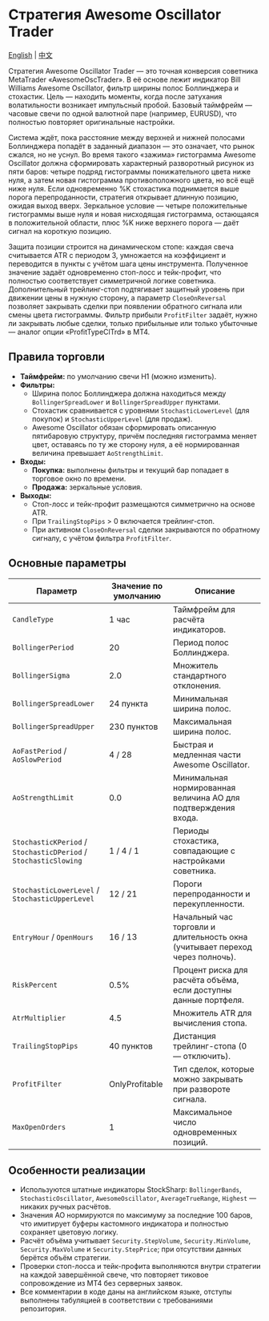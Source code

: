 # Стратегия Awesome Oscillator Trader
[English](README.md) | [中文](README_cn.md)

Стратегия Awesome Oscillator Trader — это точная конверсия советника MetaTrader «AwesomeOscTrader». В её основе лежит индикатор Bill Williams Awesome Oscillator, фильтр ширины полос Боллинджера и стохастик. Цель — находить моменты, когда после затухания волатильности возникает импульсный пробой. Базовый таймфрейм — часовые свечи по одной валютной паре (например, EURUSD), что полностью повторяет оригинальные настройки.

Система ждёт, пока расстояние между верхней и нижней полосами Боллинджера попадёт в заданный диапазон — это означает, что рынок сжался, но не уснул. Во время такого «зажима» гистограмма Awesome Oscillator должна сформировать характерный разворотный рисунок из пяти баров: четыре подряд гистограммы понижательного цвета ниже нуля, а затем новая гистограмма противоположного цвета, но всё ещё ниже нуля. Если одновременно %K стохастика поднимается выше порога перепроданности, стратегия открывает длинную позицию, ожидая выход вверх. Зеркальное условие — четыре положительные гистограммы выше нуля и новая нисходящая гистограмма, остающаяся в положительной области, плюс %K ниже верхнего порога — даёт сигнал на короткую позицию.

Защита позиции строится на динамическом стопе: каждая свеча считывается ATR с периодом 3, умножается на коэффициент и переводится в пункты с учётом шага цены инструмента. Полученное значение задаёт одновременно стоп-лосс и тейк-профит, что полностью соответствует симметричной логике советника. Дополнительный трейлинг-стоп подтягивает защитный уровень при движении цены в нужную сторону, а параметр `CloseOnReversal` позволяет закрывать сделки при появлении обратного сигнала или смены цвета гистограммы. Фильтр прибыли `ProfitFilter` задаёт, нужно ли закрывать любые сделки, только прибыльные или только убыточные — аналог опции «ProfitTypeClTrd» в MT4.

## Правила торговли

- **Таймфрейм:** по умолчанию свечи H1 (можно изменить).
- **Фильтры:**
  - Ширина полос Боллинджера должна находиться между `BollingerSpreadLower` и `BollingerSpreadUpper` пунктами.
  - Стохастик сравнивается с уровнями `StochasticLowerLevel` (для покупок) и `StochasticUpperLevel` (для продаж).
  - Awesome Oscillator обязан сформировать описанную пятибаровую структуру, причём последняя гистограмма меняет цвет, оставаясь по ту же сторону нуля, а её нормированная величина превышает `AoStrengthLimit`.
- **Входы:**
  - **Покупка:** выполнены фильтры и текущий бар попадает в торговое окно по времени.
  - **Продажа:** зеркальные условия.
- **Выходы:**
  - Стоп-лосс и тейк-профит размещаются симметрично на основе ATR.
  - При `TrailingStopPips` > 0 включается трейлинг-стоп.
  - При активном `CloseOnReversal` сделки закрываются по обратному сигналу, с учётом фильтра `ProfitFilter`.

## Основные параметры

| Параметр | Значение по умолчанию | Описание |
|----------|-----------------------|----------|
| `CandleType` | 1 час | Таймфрейм для расчёта индикаторов. |
| `BollingerPeriod` | 20 | Период полос Боллинджера. |
| `BollingerSigma` | 2.0 | Множитель стандартного отклонения. |
| `BollingerSpreadLower` | 24 пункта | Минимальная ширина полос. |
| `BollingerSpreadUpper` | 230 пунктов | Максимальная ширина полос. |
| `AoFastPeriod` / `AoSlowPeriod` | 4 / 28 | Быстрая и медленная части Awesome Oscillator. |
| `AoStrengthLimit` | 0.0 | Минимальная нормированная величина AO для подтверждения входа. |
| `StochasticKPeriod` / `StochasticDPeriod` / `StochasticSlowing` | 1 / 4 / 1 | Периоды стохастика, совпадающие с настройками советника. |
| `StochasticLowerLevel` / `StochasticUpperLevel` | 12 / 21 | Пороги перепроданности и перекупленности. |
| `EntryHour` / `OpenHours` | 16 / 13 | Начальный час торговли и длительность окна (учитывает переход через полночь). |
| `RiskPercent` | 0.5% | Процент риска для расчёта объёма, если доступны данные портфеля. |
| `AtrMultiplier` | 4.5 | Множитель ATR для вычисления стопа. |
| `TrailingStopPips` | 40 пунктов | Дистанция трейлинг-стопа (0 — отключить). |
| `ProfitFilter` | OnlyProfitable | Тип сделок, которые можно закрывать при развороте сигнала. |
| `MaxOpenOrders` | 1 | Максимальное число одновременных позиций. |

## Особенности реализации

- Используются штатные индикаторы StockSharp: `BollingerBands`, `StochasticOscillator`, `AwesomeOscillator`, `AverageTrueRange`, `Highest` — никаких ручных расчётов.
- Значения AO нормируются по максимуму за последние 100 баров, что имитирует буферы кастомного индикатора и полностью сохраняет цветовую логику.
- Расчёт объёма учитывает `Security.StepVolume`, `Security.MinVolume`, `Security.MaxVolume` и `Security.StepPrice`; при отсутствии данных берётся объём стратегии.
- Проверки стоп-лосса и тейк-профита выполняются внутри стратегии на каждой завершённой свече, что повторяет тиковое сопровождение из MT4 без серверных заявок.
- Все комментарии в коде даны на английском языке, отступы выполнены табуляцией в соответствии с требованиями репозитория.
